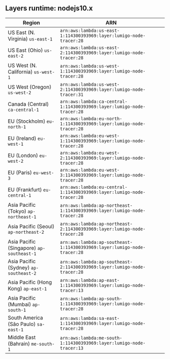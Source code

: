 Layers runtime: nodejs10.x
----
| Region | ARN |
| --- | --- |
|US East (N. Virginia)  `us-east-1`|`arn:aws:lambda:us-east-1:114300393969:layer:lumigo-node-tracer:28`|
|US East (Ohio)  `us-east-2`|`arn:aws:lambda:us-east-2:114300393969:layer:lumigo-node-tracer:28`|
|US West (N. California)  `us-west-1`|`arn:aws:lambda:us-west-1:114300393969:layer:lumigo-node-tracer:28`|
|US West (Oregon)  `us-west-2`|`arn:aws:lambda:us-west-2:114300393969:layer:lumigo-node-tracer:31`|
|Canada (Central)  `ca-central-1`|`arn:aws:lambda:ca-central-1:114300393969:layer:lumigo-node-tracer:28`|
|EU (Stockholm)  `eu-north-1`|`arn:aws:lambda:eu-north-1:114300393969:layer:lumigo-node-tracer:28`|
|EU (Ireland)  `eu-west-1`|`arn:aws:lambda:eu-west-1:114300393969:layer:lumigo-node-tracer:28`|
|EU (London)  `eu-west-2`|`arn:aws:lambda:eu-west-2:114300393969:layer:lumigo-node-tracer:28`|
|EU (Paris)  `eu-west-3`|`arn:aws:lambda:eu-west-3:114300393969:layer:lumigo-node-tracer:28`|
|EU (Frankfurt)  `eu-central-1`|`arn:aws:lambda:eu-central-1:114300393969:layer:lumigo-node-tracer:28`|
|Asia Pacific (Tokyo)  `ap-northeast-1`|`arn:aws:lambda:ap-northeast-1:114300393969:layer:lumigo-node-tracer:28`|
|Asia Pacific (Seoul)  `ap-northeast-2`|`arn:aws:lambda:ap-northeast-2:114300393969:layer:lumigo-node-tracer:28`|
|Asia Pacific (Singapore)  `ap-southeast-1`|`arn:aws:lambda:ap-southeast-1:114300393969:layer:lumigo-node-tracer:28`|
|Asia Pacific (Sydney)  `ap-southeast-2`|`arn:aws:lambda:ap-southeast-2:114300393969:layer:lumigo-node-tracer:28`|
|Asia Pacific (Hong Kong)  `ap-east-1`|`arn:aws:lambda:ap-east-1:114300393969:layer:lumigo-node-tracer:13`|
|Asia Pacific (Mumbai)  `ap-south-1`|`arn:aws:lambda:ap-south-1:114300393969:layer:lumigo-node-tracer:28`|
|South America (São Paulo)  `sa-east-1`|`arn:aws:lambda:sa-east-1:114300393969:layer:lumigo-node-tracer:28`|
|Middle East (Bahrain)  `me-south-1`|`arn:aws:lambda:me-south-1:114300393969:layer:lumigo-node-tracer:13`|
